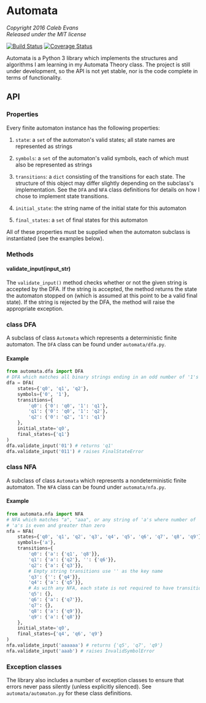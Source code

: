 # Automata

*Copyright 2016 Caleb Evans*  
*Released under the MIT license*

[![Build Status](https://travis-ci.org/caleb531/automata.svg?branch=master)](https://travis-ci.org/caleb531/automata)
[![Coverage Status](https://coveralls.io/repos/caleb531/automata/badge.svg?branch=master)](https://coveralls.io/r/caleb531/automata?branch=master)

Automata is a Python 3 library which implements the structures and algorithms I
am learning in my Automata Theory class. The project is still under development,
so the API is not yet stable, nor is the code complete in terms of
functionality.

## API

### Properties

Every finite automaton instance has the following properties:

1. `state`: a `set` of the automaton's valid states; all state names are
represented as strings

2. `symbols`: a `set` of the automaton's valid symbols, each of which must also
be represented as strings

3. `transitions`: a `dict` consisting of the transitions for each state. The
structure of this object may differ slightly depending on the subclass's
implementation. See the `DFA` and `NFA` class definitions for details on how I
chose to implement state transitions.

4. `initial_state`: the string name of the initial state for this automaton

5. `final_states`: a `set` of final states for this automaton

All of these properties must be supplied when the automaton subclass is
instantiated (see the examples below).

### Methods

#### validate_input(input_str)

The `validate_input()` method checks whether or not the given string is accepted
by the DFA. If the string is accepted, the method returns the state the
automaton stopped on (which is assumed at this point to be a valid final state).
If the string is rejected by the DFA, the method will raise the appropriate
exception.

### class DFA

A subclass of class `Automata` which represents a deterministic finite
automaton. The `DFA` class can be found under `automata/dfa.py`.

#### Example

```python
from automata.dfa import DFA
# DFA which matches all binary strings ending in an odd number of '1's
dfa = DFA(
    states={'q0', 'q1', 'q2'},
    symbols={'0', '1'},
    transitions={
        'q0': {'0': 'q0', '1': 'q1'},
        'q1': {'0': 'q0', '1': 'q2'},
        'q2': {'0': 'q2', '1': 'q1'}
    },
    initial_state='q0',
    final_states={'q1'}
)
dfa.validate_input('01') # returns 'q1'
dfa.validate_input('011') # raises FinalStateError
```

### class NFA

A subclass of class `Automata` which represents a nondeterministic finite
automaton. The `NFA` class can be found under `automata/nfa.py`.

#### Example

```python
from automata.nfa import NFA
# NFA which matches "a", "aaa", or any string of 'a's where number of
# 'a's is even and greater than zero
nfa = NFA(
    states={'q0', 'q1', 'q2', 'q3', 'q4', 'q5', 'q6', 'q7', 'q8', 'q9'},
    symbols={'a'},
    transitions={
        'q0': {'a': {'q1', 'q8'}},
        'q1': {'a': {'q2'}, '': {'q6'}},
        'q2': {'a': {'q3'}},
        # Empty string transitions use '' as the key name
        'q3': {'': {'q4'}},
        'q4': {'a': {'q5'}},
        # As with any NFA, each state is not required to have transitions
        'q5': {},
        'q6': {'a': {'q7'}},
        'q7': {},
        'q8': {'a': {'q9'}},
        'q9': {'a': {'q8'}}
    },
    initial_state='q0',
    final_states={'q4', 'q6', 'q9'}
)
nfa.validate_input('aaaaaa') # returns {'q5', 'q7', 'q9'}
nfa.validate_input('aaab') # raises InvalidSymbolError
```

### Exception classes

The library also includes a number of exception classes to ensure that errors
never pass silently (unless explicitly silenced). See `automata/automaton.py`
for these class definitions.
